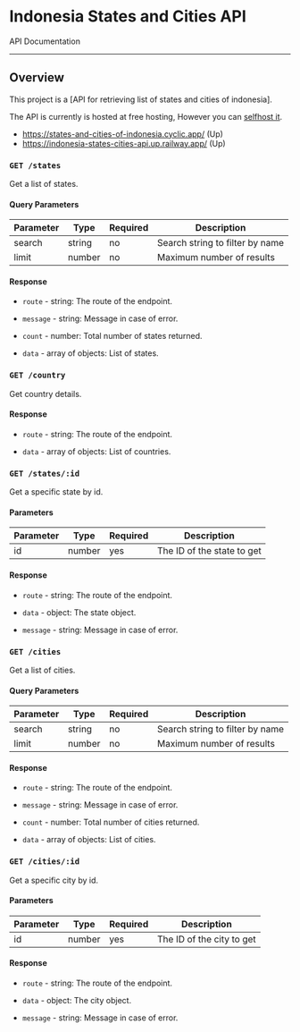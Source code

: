 # Indonesia States and Cities API

API Documentation

-----------------

Overview
--------

This project is a \[API for retrieving list of states and cities of indonesia\].

The API is currently is hosted at free hosting, However you can [selfhost it](https://github.com/KevinNVM/indonesia-states-cities-api#installation).

- https://states-and-cities-of-indonesia.cyclic.app/ (Up)
- https://indonesia-states-cities-api.up.railway.app/ (Up)

### `GET /states`

Get a list of states.

#### Query Parameters

| Parameter | Type | Required | Description |
| --- | --- | --- | --- |
| search | string | no | Search string to filter by name |
| limit | number | no | Maximum number of results |

#### Response

* `route` - string: The route of the endpoint.

* `message` - string: Message in case of error.

* `count` - number: Total number of states returned.

* `data` - array of objects: List of states.

### `GET /country`

Get country details.

#### Response

* `route` - string: The route of the endpoint.

* `data` - array of objects: List of countries.

### `GET /states/:id`

Get a specific state by id.

#### Parameters

| Parameter | Type | Required | Description |
| --- | --- | --- | --- |
| id | number | yes | The ID of the state to get |

#### Response

* `route` - string: The route of the endpoint.

* `data` - object: The state object.

* `message` - string: Message in case of error.

### `GET /cities`

Get a list of cities.

#### Query Parameters

| Parameter | Type | Required | Description |
| --- | --- | --- | --- |
| search | string | no | Search string to filter by name |
| limit | number | no | Maximum number of results |

#### Response

* `route` - string: The route of the endpoint.

* `message` - string: Message in case of error.

* `count` - number: Total number of cities returned.

* `data` - array of objects: List of cities.

### `GET /cities/:id`

Get a specific city by id.

#### Parameters

| Parameter | Type | Required | Description |
| --- | --- | --- | --- |
| id | number | yes | The ID of the city to get |

#### Response

* `route` - string: The route of the endpoint.

* `data` - object: The city object.

* `message` - string: Message in case of error.
